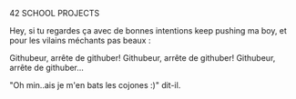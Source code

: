 42 SCHOOL PROJECTS

Hey, si tu regardes ça avec de bonnes intentions keep pushing ma boy, et pour les vilains méchants pas beaux :

Githubeur, arrête de githuber!
Githubeur, arrête de githuber!
Githubeur, arrête de githuber...

"Oh min..ais je m'en bats les cojones :)" dit-il.